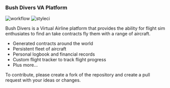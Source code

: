 ### Bush Divers VA Platform

![workflow](https://github.com/bushdivers/bushdivers/actions/workflows/bushdivers-test.yml/badge.svg)
![styleci](https://github.styleci.io/repos/7548986/shield?style=flat)

Bush Divers is a Virtual Airline platform that provides the ability for flight sim enthusiates to find an take contracts fly them with a range of aircraft.

- Generated contracts around the world
- Persistent fleet of aircraft
- Personal logbook and financial records
- Custom flight tracker to track flight progress
- Plus more...

To contribute, please create a fork of the repository and create a pull request with your ideas or changes.
